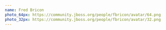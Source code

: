 ```yaml
---
name: Fred Bricon
photo_64px: https://community.jboss.org/people/fbricon/avatar/64.png
photo_32px: https://community.jboss.org/people/fbricon/avatar/32.png
---
```

